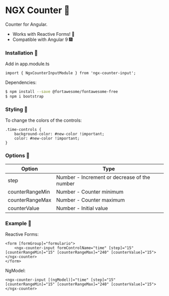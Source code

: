 # NGX Counter 🐙
Counter for Angular.
  - Works with Reactive Forms! 🎉
  - Compatible with Angular 9 🎆

### Installation 🔨
Add in app.module.ts
```
import { NgxCounterInputModule } from 'ngx-counter-input';
```
Dependencies:
```sh
$ npm install --save @fortawesome/fontawesome-free
$ npm i bootstrap
```

### Styling 💄
To change the colors of the controls:
```
.time-controls {
	background-color: #new-color !important;
	color: #new-color !important;
}
```

### Options 🧱
| Option | Type |
| ------ | ------ |
| step | Number - Increment or decrease of the number |
| counterRangeMin | Number - Counter minimum |
| counterRangeMax | Number - Counter maximum |
| counterValue | Number - Initial value |

### Example 🐬
Reactive Forms:
```
<form [formGroup]="formulario">
	<ngx-counter-input formControlName="time" [step]="15" [counterRangeMin]="15" [counterRangeMax]="240" [counterValue]="15"></ngx-counter>
</form>
```

NgModel:
```
<ngx-counter-input [(ngModel)]="time" [step]="15" [counterRangeMin]="15" [counterRangeMax]="240" [counterValue]="15"></ngx-counter>
```